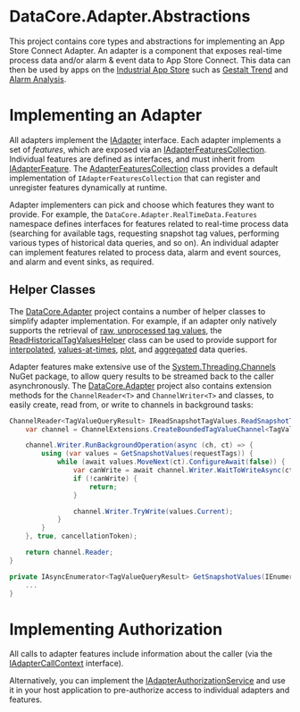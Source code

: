 ﻿# DataCore.Adapter.Abstractions

This project contains core types and abstractions for implementing an App Store Connect Adapter. An adapter is a component that exposes real-time process data and/or alarm & event data to App Store Connect. This data can then be used by apps on the [Industrial App Store](https://appstore.intelligentplant.com) such as [Gestalt Trend](https://appstore.intelligentplant.com/Home/AppProfile?appId=3fbd54df59964243aa9cf4b3f04823f6) and [Alarm Analysis](https://appstore.intelligentplant.com/Home/AppProfile?appId=d2322b59ff334c97b49760e40000d28e).


# Implementing an Adapter

All adapters implement the [IAdapter](./IAdapter.cs) interface. Each adapter implements a set of *features*, which are exposed via an [IAdapterFeaturesCollection](./IAdapterFeaturesCollection.cs). Individual features are defined as interfaces, and must inherit from [IAdapterFeature](./IAdapterFeature.cs). The [AdapterFeaturesCollection](./AdapterFeaturesCollection.cs) class provides a default implementation of `IAdapterFeaturesCollection` that can register and unregister features dynamically at runtime.

Adapter implementers can pick and choose which features they want to provide. For example, the `DataCore.Adapter.RealTimeData.Features` namespace defines interfaces for features related to real-time process data (searching for available tags, requesting snapshot tag values, performing various types of historical data queries, and so on). An individual adapter can implement features related to process data, alarm and event sources, and alarm and event sinks, as required.


## Helper Classes

The [DataCore.Adapter](/src/DataCore.Adapter.Utilities) project contains a number of helper classes to simplify adapter implementation. For example, if an adapter only natively supports the retrieval of [raw, unprocessed tag values](./RealTimeData/Features/IReadRawTagValues.cs), the [ReadHistoricalTagValuesHelper](/src/DataCore.Adapter/DataSource/Utilities/ReadHistoricalTagValuesHelper.cs) class can be used to provide support for [interpolated](./RealTimeData/Features/IReadInterpolatedTagValues.cs), [values-at-times](./RealTimeData/Features/IReadTagValuesAtTimes.cs), [plot](./RealTimeData/Features/IReadPlotTagValues.cs), and [aggregated](./RealTimeData/Features/IReadProcessedTagValues.cs) data queries.

Adapter features make extensive use of the [System.Threading.Channels](https://www.nuget.org/packages/System.Threading.Channels/) NuGet package, to allow query results to be streamed back to the caller asynchronously. The [DataCore.Adapter](/src/DataCore.Adapter) project also contains extension methods for the `ChannelReader<T>` and `ChannelWriter<T>` and classes, to easily create, read from, or write to channels in background tasks:

```csharp
ChannelReader<TagValueQueryResult> IReadSnapshotTagValues.ReadSnapshotTagValues(IAdapterCallContext context, ReadSnapshotTagValuesRequest request, CancellationToken cancellationToken) {
    var channel = ChannelExtensions.CreateBoundedTagValueChannel<TagValueQueryResult>()

    channel.Writer.RunBackgroundOperation(async (ch, ct) => {
        using (var values = GetSnapshotValues(requestTags)) {
            while (await values.MoveNext(ct).ConfigureAwait(false)) {
                var canWrite = await channel.Writer.WaitToWriteAsync(ct).ConfigureAwait(false);
                if (!canWrite) {
                    return;
                }

                channel.Writer.TryWrite(values.Current);
            }
        }
    }, true, cancellationToken);

    return channel.Reader;
}

private IAsyncEnumerator<TagValueQueryResult> GetSnapshotValues(IEnumerable<string> tags) {
    ...
}
```

# Implementing Authorization

All calls to adapter features include information about the caller (via the [IAdapterCallContext](./IAdapterCallContext.cs) interface).

Alternatively, you can implement the [IAdapterAuthorizationService](./IAdapterAuthorizationService.cs) and use it in your host application to pre-authorize access to individual adapters and features.